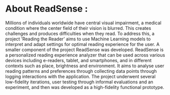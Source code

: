 <!-- # ReadSense

Frontend of ReadSense. Developed using NextJs.

## Development Setup

- Create a .env.local file by copying [.env.local.example](./.env.local.example). And update `NEXTAUTH_SECRET`.
- Run the backend API. Follow the instruction [here](../ReadSenseApi/README.md).
- You can view your app by running `npm run dev` inside your terminal and navigating to localhost:3000 in the browser. -->

 # About ReadSense :
Millions of individuals worldwide have central visual impairment, a medical condition where the center field of their
vision is blurred. This creates challenges and produces difficulties when they read. To address this, a project ’Reading
the Reader’ aims to use Machine Learning models to interpret and adapt settings for optimal reading experience for
the user. A smaller component of the project ReadSense was
developed. 
ReadSense is a personalized reading experience
analyzer that can be used across various devices including
e-readers, tablet, and smartphones, and in different contexts
such as place, brightness and environment. It aims to analyse user reading patterns and preferences through collecting
data points through logging interactions with the application.
The project underwent several low-fidelity iterations, user
testing through informal evaluations and an experiment, and
then was developed as a high-fidelity functional prototype.
